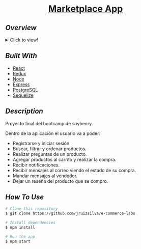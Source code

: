<h1 align="center"><a href="https://github.com/jruizsilva/e-commerce-labs">Marketplace App</a></h1>

## _Overview_

<details>
  <summary>Click to view!</summary>
  <img src="marketplace.gif">
</details>

## _Built With_

- [React](https://reactjs.org/)
- [Redux](https://redux.js.org/)
- [Node](https://nodejs.org/es/)
- [Express](https://expressjs.com/)
- [PostgreSQL](https://www.postgresql.org/)
- [Sequelize](https://sequelize.org/)

## _Description_

Proyecto final del bootcamp de soyhenry.

Dentro de la aplicación el usuario va a poder:

- Registrarse y iniciar sesión.
- Buscar, filtrar y ordenar productos.
- Realizar preguntas de un producto.
- Agregar productos al carrito y realizar la compra.
- Recibir notificaciones.
- Recibir mensajes al correo viendo el estado de su compra.
- Mandar mensajes al vendedor.
- Dejar un reseña del producto que se compro.

## _How To Use_

```bash
# Clone this repository
$ git clone https://github.com/jruizsilva/e-commerce-labs

# Install dependencies
$ npm install

# Run the app
$ npm start
```
